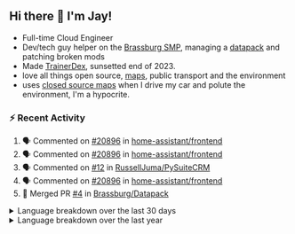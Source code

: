 ## Hi there 👋 I'm Jay!
- Full-time Cloud Engineer
- Dev/tech guy helper on the [Brassburg SMP](https://www.minecraftiplist.com/server/BrassburgACreateModServer1.19.2-26937), managing a [datapack](https://github.com/TurnrDev/BrassburgDatapack) and patching broken mods
- Made [TrainerDex](https://www.github.com/TrainerDex), sunsetted end of 2023.
- love all things open source, [maps](https://www.openstreetmap.org/user/JayTurnr), public transport and the environment
- uses [closed source maps](https://www.waze.com/) when I drive my car and polute the environment, I'm a hypocrite.

### :zap: Recent Activity

<!--START_SECTION:activity-->
1. 🗣 Commented on [#20896](https://github.com/home-assistant/frontend/pull/20896#issuecomment-2181159981) in [home-assistant/frontend](https://github.com/home-assistant/frontend)
2. 🗣 Commented on [#20896](https://github.com/home-assistant/frontend/pull/20896#issuecomment-2181156347) in [home-assistant/frontend](https://github.com/home-assistant/frontend)
3. 🗣 Commented on [#12](https://github.com/RussellJuma/PySuiteCRM/pull/12#issuecomment-2165321289) in [RussellJuma/PySuiteCRM](https://github.com/RussellJuma/PySuiteCRM)
4. 🗣 Commented on [#20896](https://github.com/home-assistant/frontend/pull/20896#issuecomment-2137172376) in [home-assistant/frontend](https://github.com/home-assistant/frontend)
5. 🎉 Merged PR [#4](https://github.com/Brassburg/Datapack/pull/4) in [Brassburg/Datapack](https://github.com/Brassburg/Datapack)
<!--END_SECTION:activity-->

<details>
  <summary>Language breakdown over the last 30 days</summary>
  
  [<img src="https://wakatime.com/share/@TurnrDev/4142a9ac-7325-4d2f-a2bb-ec199b5c798c.svg" alt="A graph showing a rundown of my languages used in the past 30 days. Unforunately, I am unable to autogen alt headers for this at the moment."/>](https://wakatime.com/@TurnrDev)
</details>

<details>
  <summary>Language breakdown over the last year</summary>
  
  [<img src="https://github-readme-stats.vercel.app/api/wakatime?username=TurnrDev&layout=compact" alt="A graph showing a rundown of my languages used in the past year. Unforunately, I am unable to autogen alt headers for this at the moment." />](https://wakatime.com/@TurnrDev)
</details>
